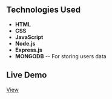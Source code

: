 ## Technologies Used
- **HTML**
- **CSS**
- **JavaScript**
- **Node.js** 
- **Express.js**
- **MONGODB** -- For storing users data

## Live Demo
<a href="https://aquawave.onrender.com/" target=_blank>View</a>
